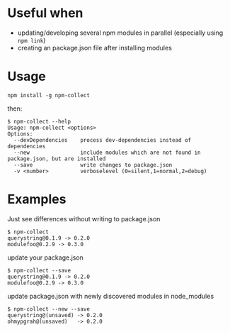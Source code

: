 # Useful when

* updating/developing several npm modules in parallel (especially using `npm link`)
* creating an package.json file after installing modules

# Usage

    npm install -g npm-collect

then:
  
    $ npm-collect --help
    Usage: npm-collect <options>
    Options:
      --devDependencies    process dev-dependencies instead of dependencies
      --new                include modules which are not found in package.json, but are installed
      --save               write changes to package.json
      -v <number>          verboselevel (0=silent,1=normal,2=debug)

# Examples

Just see differences without writing to package.json

    $ npm-collect
    querystring@0.1.9 -> 0.2.0
    modulefoo@0.2.9 -> 0.3.0

update your package.json
    
    $ npm-collect --save
    querystring@0.1.9 -> 0.2.0
    modulefoo@0.2.9 -> 0.3.0

update package.json with newly discovered modules in node_modules

    $ npm-collect --new --save
    querystring@(unsaved) -> 0.2.0
    ohmypgrah@(unsaved)   -> 0.2.0
